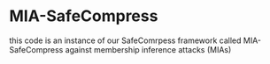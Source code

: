# MIA-SafeCompress
this code is an instance of our SafeComrpess framework called MIA-SafeCompress against membership inference attacks (MIAs)

